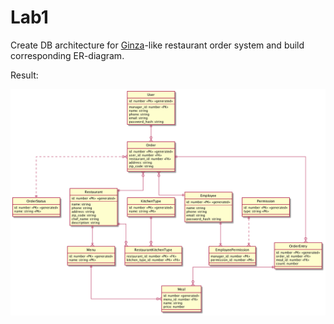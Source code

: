 # Lab1

Create DB architecture for [Ginza](https://ginza.ru)-like restaurant order system and build
corresponding ER-diagram.

Result:

![img](./scheme.png)